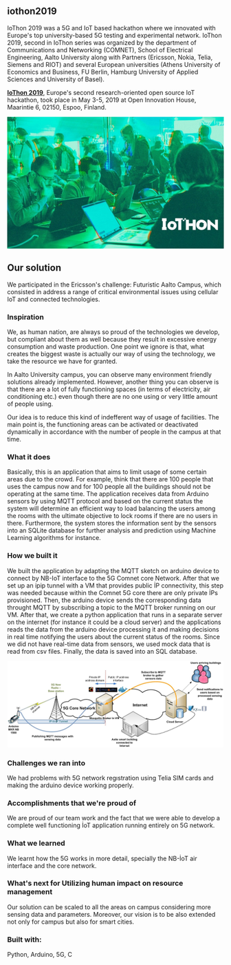 ## iothon2019

IoThon 2019 was a 5G and IoT based hackathon where we innovated with Europe's top university-based 5G testing and experimental network. IoThon 2019, second in IoThon series was organized by the department of Communications and Networking (COMNET), School of Electrical Engineering, Aalto University along with Partners (Ericsson, Nokia, Telia, Siemens and RIOT) and several European universities (Athens University of Economics and Business, FU Berlin, Hamburg University of Applied Sciences and University of Basel). 

**[IoThon 2019](https://iothon.io/)**, Europe's second research-oriented open source IoT hackathon, took place in May 3-5, 2019 at Open Innovation House, Maarintie 6, 02150, Espoo, Finland.

![Iothon](images/iothon.jpg)

## Our solution
We participated in the Ericsson's challenge: Futuristic Aalto Campus, which consisted in address a range of critical environmental issues using cellular IoT and connected technologies. 

### Inspiration
We, as human nation, are always so proud of the technologies we develop, but compliant about them as well because they result in excessive energy consumption and waste production. One point we ignore is that, what creates the biggest waste is actually our way of using the technology, we take the resource we have for granted.

In Aalto University campus, you can observe many environment friendly solutions already implemented. However, another thing you can observe is that there are a lot of fully functioning spaces (in terms of electricity, air conditioning etc.) even though there are no one using or very little amount of people using.

Our idea is to reduce this kind of indefferent way of usage of facilities. The main point is, the functioning areas can be activated or deactivated dynamically in accordance with the number of people in the campus at that time.

### What it does
Basically, this is an application that aims to limit usage of some certain areas due to the crowd. For example, think that there are 100 people that uses the campus now and for 100 people all the buildings should not be operating at the same time. The application receives data from Arduino sensors by using MQTT protocol and based on the current status the system will determine an efficient way to load balancing the users among the rooms with the ultimate objective to lock rooms if there are no users in there. Furthermore, the system stores the information sent by the sensors into an SQLite database for further analysis and prediction using Machine Learning algorithms for instance.

### How we built it
We built the application by adapting the MQTT sketch on arduino device to connect by NB-IoT interface to the 5G Comnet core Network. After that we set up an ipip tunnel with a VM that provides public İP connectivity, this step was needed because within the Comnet 5G core there are only private İPs provisioned. Then, the arduino device sends the corresponding data throught MQTT by subscribing a topic to the MQTT broker running on our VM. After that, we create a python application that runs in a separate server on the internet (for instance it could be a cloud server) and the applications reads the data from the arduino device processing it and making decisions in real time notifying the users about the current status of the rooms. Since we did not have real-time data from sensors, we used mock data that is read from csv files. Finally, the data is saved into an SQL database.

![Architecture](images/architecture.jpg)

### Challenges we ran into
We had problems with 5G network regıstration using Telia SIM cards and making the arduino device working properly.

### Accomplishments that we're proud of
We are proud of our team work and the fact that we were able to develop a complete well functioning İoT application running entirely on 5G network.

### What we learned
We learnt how the 5G works in more detail, specially the NB-İoT air interface and the core network.

### What's next for Utilizing human impact on resource management
Our solution can be scaled to all the areas on campus considering more sensing data and parameters. Moreover, our vision is to be also extended not only for campus but also for smart cities.

### Built with:
Python, Arduino, 5G, C
